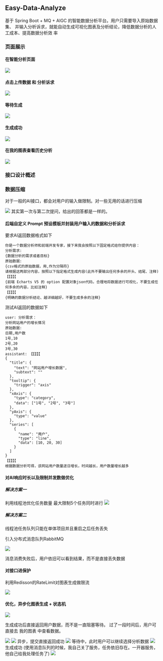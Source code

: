 ## Easy-Data-Analyze
基于 Spring Boot + MQ + AIGC 的智能数据分析平台。用户只需要导入原始数据集、
并输入分析诉求，就能自动生成可视化图表及分析结论，降低数据分析的人工成本、提高数据分析效
率

### 页面展示
#### 在智能分析页面
<img src="doc/img.png">

#### 点击上传数据 和 分析诉求

<img src="doc/img_1.png">

#### 等待生成

<img src="doc/img_2.png">

#### 生成成功

<img src="doc/img_3.png">

#### 在我的图表查看历史分析

<img src="doc/img_4.png">

### 接口设计概述

### 数据压缩
对于一般的AI接口，都会对用户的输入做限制。对一些无用的话进行压缩

<img src="doc/img_11.png">
其实第一次与第二次提问，给出的回答都是一样的。

#### 后端自定义 Prompt 预设模板并封装用户输入的数据和分析诉求
要求AI返回数据格式如下
```
你是一个数据分析师和前端开发专家，接下来我会按照以下固定格式给你提供内容：
分析需求:
{数据分析的需求或者目标}
原始数据:
{csv格式的原始数据，用,作为分隔符}
请根据这两部分内容，按照以下指定格式生成内容(此外不要输出任何多余的开头、结尾、注释)
【【【【【
{前端 Echarts V5 的 option 配置对象json代码，合理地将数据进行可视化，不要生成任何多余的内容，比如注释}
【【【【【
{明确的数据分析结论、越详细越好，不要生成多余的注释}
```
测试AI返回的数据如下
```
user: 分析需求：
分析网站用户的增长情况
原始数据:
日期,用户数
1号,10
2号,20
3号,30
assistant: 【【【【【
{
  "title": {
    "text": "网站用户增长数据",
    "subtext": ""
  },
  "tooltip": {
    "trigger": "axis"
  },
  "xAxis": {
    "type": "category",
    "data": ["1号", "2号", "3号"]
  },
  "yAxis": {
    "type": "value"
  },
  "series": [
    {
      "name": "用户",
      "type": "line",
      "data": [10, 20, 30]
    }
  ]
}
【【【【【
根据数据分析可得，该网站用户数量逐日增长，时间越长，用户数量增长越多
```


#### 对AI响应时长以及限制并发数做优化

##### 解决方案一

利用线程池优化任务数量
最大限制5个任务同时进行
<img src="doc/img_5.png">

##### 解决方案二
线程池任务队列只能在单体项目并且重启之后任务丢失

引入分布式消息队列RabbitMQ



<img src="doc/img_7.png">

消息消费失败后，用户依旧可以看到结果，而不是直接丢失数据

#### 对接口进保护
利用Redisson的RateLimit对图表生成做限流

<img src="doc/img_6.png">

#### 优化，异步化图表生成 + 状态机

<img src="doc/img_8.png">

生成成功后直接返回用户数据，而不是一直阻塞等待。
过了一段时间后，用户可直接去 我的图表 中查看数据。

<img src="doc/img_9.png">


<img src="doc/img_12.png">
异步，提交直接返回成功
<img src="doc/img_13.png">
等待中，此时用户可以继续选择分析数据
<img src="doc/img_14.png">
生成成功
(使用消息队列的时候，我自己关了服务，任务依旧存在。一开器服务，他自己给我处理任务了)
<img src="doc/img_15.png">

